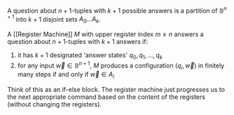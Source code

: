 A question about $n+1$-tuples with $k+1$ possible answers is a partition of $\mathbb{B}^{n+1}$ into $k+1$ disjoint sets $A_{0}\dots A_{k}$. 

A [[Register Machine]] $M$ with upper register index $m\geq n$ answers a question about $n+1$-tuples with $k+1$ answers if:
1. it has $k+1$ designated 'answer states' $q_{0},q_{1},\dots,q_{k}$ 
2. for any input $\vec{w}\in \mathbb{B}^{n+1}$, $M$ produces a configuration $(q_{i}, \vec{w})$ in finitely many steps if and only if $\vec{w}\in A_{i}$

Think of this as an if-else block. The register machine just progresses us to the next appropriate command based on the content of the registers (without changing the registers).
